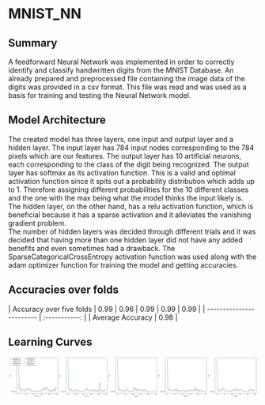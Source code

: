 # MNIST_NN


## Summary
A feedforward Neural Network was implemented in order to correctly identify and classify handwritten digits from the MNIST Database. An already prepared and preprocessed file containing the image data of the digits was provided in a csv format. This file was read and was used as a basis for training and testing the Neural Network model.

## Model Architecture
The created model has three layers, one input and output layer and a hidden layer. The input layer has 784 input nodes corresponding to the 784 pixels which are our features. The output layer has 10 artificial neurons, each corresponding to the class of the digit being recognized. The output layer has softmax as its activation function. This is a valid and optimal activation function since it spits out a probability distribution which adds up to 1. Therefore assigning different probabilities for the 10 different classes and the one with the max being what the model thinks the input likely is. The hidden layer, on the other hand, has a relu activation function, which is beneficial because it has a sparse activation and it alleviates the vanishing gradient problem.  
The number of hidden layers was decided through different trials and it was decided that having more than one hidden layer did not have any added benefits and even sometimes had a drawback.
The SparseCategoricalCrossEntropy activation function was used along with the adam optimizer function for training the model and getting accuracies. 

## Accuracies over folds
| Accuracy over five folds | 0.99 | 0.96 | 0.99 | 0.99 | 0.99 |
| ------------------------ | :-----------: |
| Average Accuracy         | 0.98 |


## Learning Curves
![alt text](https://github.com/AbrehamT/MNIST_NN/blob/c8c9addeb741c8e9cf814eabc2a0dd934cd29e7f/optimal_output_graph.png)